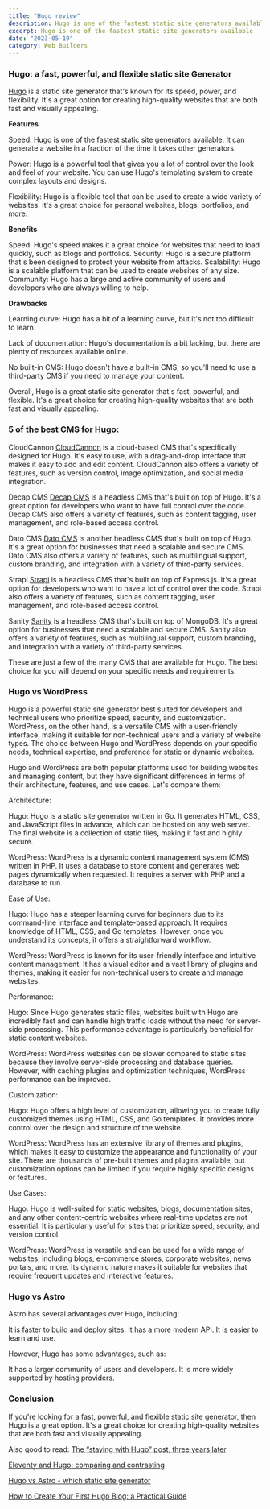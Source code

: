 ```yaml
---
title: "Hugo review"
description: Hugo is one of the fastest static site generators available
excerpt: Hugo is one of the fastest static site generators available
date: "2023-05-19"
category: Web Builders
---
```


### Hugo: a fast, powerful, and flexible static site Generator

[Hugo](https://gohugo.io/) is a static site generator that's known for its speed, power, and flexibility. It's a great option for creating high-quality websites that are both fast and visually appealing.

**Features**

Speed: Hugo is one of the fastest static site generators available. It can generate a website in a fraction of the time it takes other generators.

Power: Hugo is a powerful tool that gives you a lot of control over the look and feel of your website. You can use Hugo's templating system to create complex layouts and designs.

Flexibility: Hugo is a flexible tool that can be used to create a wide variety of websites. It's a great choice for personal websites, blogs, portfolios, and more.

**Benefits**

Speed: Hugo's speed makes it a great choice for websites that need to load quickly, such as blogs and portfolios. Security: Hugo is a secure platform that's been designed to protect your website from attacks. Scalability: Hugo is a scalable platform that can be used to create websites of any size. Community: Hugo has a large and active community of users and developers who are always willing to help.

**Drawbacks**

Learning curve: Hugo has a bit of a learning curve, but it's not too difficult to learn.

Lack of documentation: Hugo's documentation is a bit lacking, but there are plenty of resources available online.

No built-in CMS: Hugo doesn't have a built-in CMS, so you'll need to use a third-party CMS if you need to manage your content.

Overall, Hugo is a great static site generator that's fast, powerful, and flexible. It's a great choice for creating high-quality websites that are both fast and visually appealing.

### 5 of the best CMS for Hugo:

CloudCannon [CloudCannon](https://cloudcannon.com/) is a cloud-based CMS that's specifically designed for Hugo. It's easy to use, with a drag-and-drop interface that makes it easy to add and edit content. CloudCannon also offers a variety of features, such as version control, image optimization, and social media integration.

Decap CMS [Decap CMS](https://decapcms.org/) is a headless CMS that's built on top of Hugo. It's a great option for developers who want to have full control over the code. Decap CMS also offers a variety of features, such as content tagging, user management, and role-based access control.

Dato CMS [Dato CMS](https://www.datocms.com/) is another headless CMS that's built on top of Hugo. It's a great option for businesses that need a scalable and secure CMS. Dato CMS also offers a variety of features, such as multilingual support, custom branding, and integration with a variety of third-party services.

Strapi [Strapi](https://strapi.io/) is a headless CMS that's built on top of Express.js. It's a great option for developers who want to have a lot of control over the code. Strapi also offers a variety of features, such as content tagging, user management, and role-based access control.

Sanity [Sanity](https://www.sanity.io/) is a headless CMS that's built on top of MongoDB. It's a great option for businesses that need a scalable and secure CMS. Sanity also offers a variety of features, such as multilingual support, custom branding, and integration with a variety of third-party services.

These are just a few of the many CMS that are available for Hugo. The best choice for you will depend on your specific needs and requirements.

### Hugo vs WordPress

Hugo is a powerful static site generator best suited for developers and technical users who prioritize speed, security, and customization. WordPress, on the other hand, is a versatile CMS with a user-friendly interface, making it suitable for non-technical users and a variety of website types. The choice between Hugo and WordPress depends on your specific needs, technical expertise, and preference for static or dynamic websites.

Hugo and WordPress are both popular platforms used for building websites and managing content, but they have significant differences in terms of their architecture, features, and use cases. Let's compare them:

Architecture:

Hugo: Hugo is a static site generator written in Go. It generates HTML, CSS, and JavaScript files in advance, which can be hosted on any web server. The final website is a collection of static files, making it fast and highly secure.

WordPress: WordPress is a dynamic content management system (CMS) written in PHP. It uses a database to store content and generates web pages dynamically when requested. It requires a server with PHP and a database to run.

Ease of Use:

Hugo: Hugo has a steeper learning curve for beginners due to its command-line interface and template-based approach. It requires knowledge of HTML, CSS, and Go templates. However, once you understand its concepts, it offers a straightforward workflow.

WordPress: WordPress is known for its user-friendly interface and intuitive content management. It has a visual editor and a vast library of plugins and themes, making it easier for non-technical users to create and manage websites.

Performance:

Hugo: Since Hugo generates static files, websites built with Hugo are incredibly fast and can handle high traffic loads without the need for server-side processing. This performance advantage is particularly beneficial for static content websites.

WordPress: WordPress websites can be slower compared to static sites because they involve server-side processing and database queries. However, with caching plugins and optimization techniques, WordPress performance can be improved.

Customization:

Hugo: Hugo offers a high level of customization, allowing you to create fully customized themes using HTML, CSS, and Go templates. It provides more control over the design and structure of the website.

WordPress: WordPress has an extensive library of themes and plugins, which makes it easy to customize the appearance and functionality of your site. There are thousands of pre-built themes and plugins available, but customization options can be limited if you require highly specific designs or features.

Use Cases:

Hugo: Hugo is well-suited for static websites, blogs, documentation sites, and any other content-centric websites where real-time updates are not essential. It is particularly useful for sites that prioritize speed, security, and version control.

WordPress: WordPress is versatile and can be used for a wide range of websites, including blogs, e-commerce stores, corporate websites, news portals, and more. Its dynamic nature makes it suitable for websites that require frequent updates and interactive features.

### Hugo vs Astro
Astro has several advantages over Hugo, including:

It is faster to build and deploy sites.
It has a more modern API.
It is easier to learn and use.

However, Hugo has some advantages, such as:

It has a larger community of users and developers.
It is more widely supported by hosting providers.


### Conclusion

If you're looking for a fast, powerful, and flexible static site generator, then Hugo is a great option. It's a great choice for creating high-quality websites that are both fast and visually appealing.

Also good to read:
[The “staying with Hugo” post, three years later](https://www.brycewray.com/posts/2022/07/staying-hugo-post-three-years-later/)

[Eleventy and Hugo: comparing and contrasting](https://www.brycewray.com/posts/2020/12/eleventy-hugo-comparing-contrasting/)

[Hugo vs Astro - which static site generator](https://onebite.dev/hugo-vs-astro-which-static-site-generator-to-choose-in-2023/)

[How to Create Your First Hugo Blog: a Practical Guide](https://www.freecodecamp.org/news/your-first-hugo-blog-a-practical-guide/)
